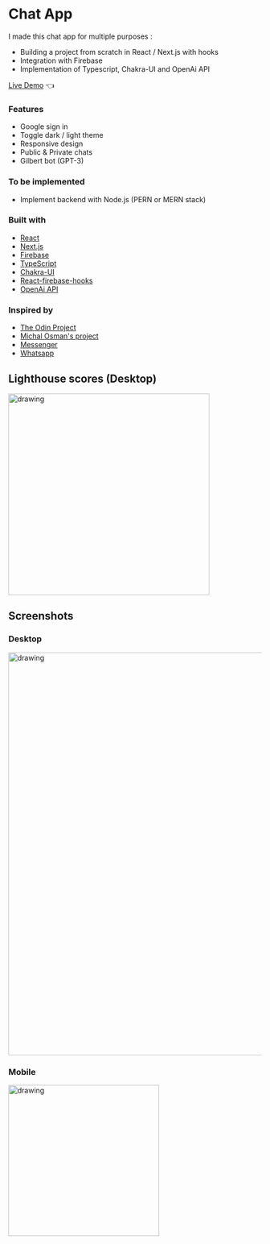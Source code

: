 # Chat App

I made this chat app for multiple purposes :
- Building a project from scratch in React / Next.js with hooks
- Integration with Firebase
- Implementation of Typescript, Chakra-UI and OpenAi API

[Live Demo](https://blabla-19-90.vercel.app/) :point_left:

### Features

- Google sign in
- Toggle dark / light theme
- Responsive design
- Public & Private chats
- Gilbert bot (GPT-3)

### To be implemented

- Implement backend with Node.js (PERN or MERN stack)

### Built with

- [React](https://reactjs.org/)
- [Next.js](https://nextjs.org/)
- [Firebase](https://firebase.google.com/)
- [TypeScript](https://www.typescriptlang.org/)
- [Chakra-UI](https://chakra-ui.com/)
- [React-firebase-hooks](https://github.com/CSFrequency/react-firebase-hooks)
- [OpenAi API](https://beta.openai.com/)

### Inspired by

- [The Odin Project](https://www.theodinproject.com)
- [Michal Osman's project](https://github.com/michalosman/chat-app-firebase)
- [Messenger](https://messenger.com)
- [Whatsapp](https://web.whatsapp.com/)

## Lighthouse scores (Desktop)

<img src="https://user-images.githubusercontent.com/42913023/195073547-f8dfd16d-7119-4a08-ace6-3e7443003198.jpg" alt="drawing" width="400"/>


## Screenshots

### Desktop

<img src="https://user-images.githubusercontent.com/42913023/198327232-bcbf9a03-4ce0-473e-aecd-fb526bab79e8.png" alt="drawing" width="800"/>

### Mobile

<img src="https://user-images.githubusercontent.com/42913023/198327723-f0ab2402-0460-4248-9e1c-fac24edeaa9f.png" alt="drawing" width="300"/>
